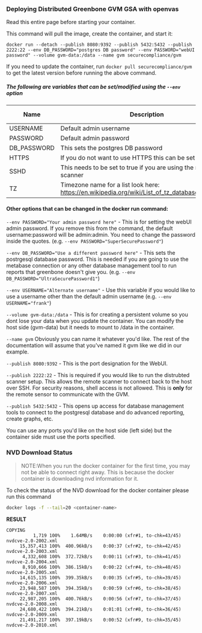 ### Deploying Distributed Greenbone GVM GSA with openvas

Read this entire page before starting your container.



This command will pull the image, create the container, and start it:
```console
docker run --detach --publish 8080:9392 --publish 5432:5432 --publish 2222:22 --env DB_PASSWORD="postgres DB password" --env PASSWORD="webUI password" --volume gvm-data:/data --name gvm securecompliance/gvm
```
If you need to update the container, run `docker pull securecompliance/gvm` to get the latest version before running the above command.
##### The following are variables that can be set/modified using the `--env` option

| Name     | Description                                                  | Default Value |
| -------- | ------------------------------------------------------------ | ------------- |
| USERNAME | Default admin username                                       | admin         |
| PASSWORD | Default admin password                                       | admin         |
| DB_PASSWORD | This sets the postgres DB password                        | random        |
| HTTPS    | If you do not want to use HTTPS this can be set to false                     | true          |
| SSHD     | This needs to be set to true if you are using the remote scanner    | false         |
| TZ       | Timezone name for a list look here: https://en.wikipedia.org/wiki/List_of_tz_database_time_zones | UTC           |




#### Other options that can be changed in the docker run command:

`--env PASSWORD="Your admin password here"` - This is for setting the webUI admin password. If you remove this from the command, the default username:password will be admin:admin. You need to change the password inside the quotes.
(e.g. `--env PASSWORD="SuperSecurePassword"`)

`--env DB_PASSWORD="Use a different password here"` - This sets the postrgesql database password. This is needed if you are going to use the metabase connection or any other database management tool to run reports that greenbone doesn\'t give you. 
(e.g. `--env DB_PASSWORD="UltraSecurePassword1"`)

`--env USERNAME="Alternate username"` - Use this variable if you would like to use a username other than the default admin username 
(e.g. `--env USERNAME="frank"`)

`--volume gvm-data:/data` - This is for creating a persistent volume so you dont lose your data when you update the container. You can modify the host side (gvm-data) but it needs to mount to /data in the container.

`--name gvm` Obviously you can name it whatever you\'d like. The rest of the documentation will assume that you\'ve named it gvm like we did in our example.

`--publish 8080:9392` - This is the port designation for the WebUI.

`--publish 2222:22` - This is required if you would like to run the distrubted scanner setup. This allows the remote scanner to connect back to the host over SSH. For security reasons, shell access is not allowed. This is **only** for the remote sensor to communicate with the GVM.

`--publish 5432:5432` - This opens up access for database management tools to connect to the postgresql database and do advanced reporting, create graphs, etc. 

You can use any ports you\'d like on the host side (left side) but the container side must use the ports specified.


### NVD Download Status
> NOTE:When you run the docker container for the first time, you may not be able to connect right away. This is because the docker container is downloading nvd information for it.
> 

To check the status of the NVD download for the docker container please run this command

```bash
docker logs -f --tail=20 <container-name>
```

**RESULT**
```
COPYING
          1,719 100%    1.64MB/s    0:00:00 (xfr#1, to-chk=43/45)
nvdcve-2.0-2002.xml
     15,357,413 100%  400.96kB/s    0:00:37 (xfr#2, to-chk=42/45)
nvdcve-2.0-2003.xml
      4,332,608 100%  372.72kB/s    0:00:11 (xfr#3, to-chk=41/45)
nvdcve-2.0-2004.xml
      8,910,666 100%  386.15kB/s    0:00:22 (xfr#4, to-chk=40/45)
nvdcve-2.0-2005.xml
     14,615,135 100%  399.35kB/s    0:00:35 (xfr#5, to-chk=39/45)
nvdcve-2.0-2006.xml
     23,948,587 100%  394.35kB/s    0:00:59 (xfr#6, to-chk=38/45)
nvdcve-2.0-2007.xml
     22,987,205 100%  400.76kB/s    0:00:56 (xfr#7, to-chk=37/45)
nvdcve-2.0-2008.xml
     24,680,422 100%  394.21kB/s    0:01:01 (xfr#8, to-chk=36/45)
nvdcve-2.0-2009.xml
     21,491,217 100%  397.19kB/s    0:00:52 (xfr#9, to-chk=35/45)
nvdcve-2.0-2010.xml
```

